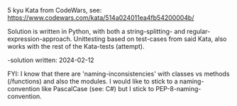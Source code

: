 5 kyu Kata from CodeWars, see:
https://www.codewars.com/kata/514a024011ea4fb54200004b/

Solution is written in Python, with both a string-splitting- and regular-expression-approach.
Unittesting based on test-cases from said Kata, also works with the rest of the Kata-tests (attempt).

-solution written: 2024-02-12

FYI: I know that there are 'naming-inconsistencies' with classes vs methods (/functions) and also the modules. I would like to stick to a naming-convention like PascalCase (see: C#) but I stick to PEP-8-naming-convention.

